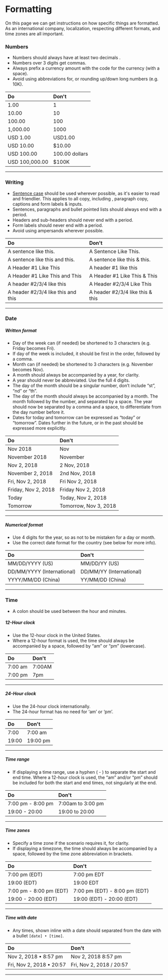 # Formatting

On this page we can get instructions on how specific things are formatted. As an international company, localization, respecting different formats, and time zones are all important.

### Numbers

* Numbers should always have at least two decimals .
* Numbers over 3 digits get commas.
* Always prefix a currency amount with the code for the currency \(with a space\).
* Avoid using abbreviations for, or rounding up/down long numbers \(e.g. 10K\).

| Do | Don't |
| :--- | :--- |
| 1.00 | 1 |
| 10.00 | 10 |
| 100.00 | 100 |
| 1,000.00 | 1000 |
| USD 1.00 | USD1.00 |
| USD 10.00 | $10.00 |
| USD 100.00 | 100.00 dollars |
| USD 100,000.00 | $100K |

---

### Writing

* [Sentence case](https://en.wikipedia.org/wiki/Letter_case#Sentence_case) should be used wherever possible, as it's easier to read and friendlier. This applies to all copy, including , paragraph copy, captions and form labels & inputs.
* Sentences, paragraphs and bullet pointed lists should always end with a period.
* Headers and sub-headers should never end with a period.
* Form labels should never end with a period.
* Avoid using ampersands wherever possible.

| Do | Don't |
| :--- | :--- |
| A sentence like this. | A Sentence Like This. |
| A sentence like this and this. | A sentence like this & this. |
| A Header \#1 Like This | A header \#1 like this |
| A Header \#1 Like This and This | A Header \#1 Like This & This |
| A header \#2/3/4 like this | A Header \#2/3/4 Like This |
| A header \#2/3/4 like this and this | A header \#2/3/4 like this & this |

---

### Date

##### Written format

* Day of the week can \(if needed\) be shortened to 3 characters \(e.g. Friday becomes Fri\).
* If day of the week is included, it should be first in the order, followed by a comma.
* Month can \(if needed\) be shortened to 3 characters \(e.g. November becomes Nov\).
* A month should always be accompanied by a year, for clarity.
* A year should never be abbreviated. Use the full 4 digits.
* The day of the month should be a singular number, don’t include “st”, “nd” or “th”.
* The day of the month should always be accompanied by a month. The month followed by the number, and separated by a space. The year should now be separated by a comma and a space, to differentiate from the day number before it.
* Dates for today and tomorrow can be expressed as “today” or “tomorrow”. Dates further in the future, or in the past should be expressed more explicitly.

| Do | Don't |
| :--- | :--- |
| Nov 2018 | Nov |
| November 2018 | November |
| Nov 2, 2018 | 2 Nov, 2018 |
| November 2, 2018 | 2nd Nov, 2018 |
| Fri, Nov 2, 2018 | Fri Nov 2, 2018 |
| Friday, Nov 2, 2018 | Friday Nov 2, 2018 |
| Today | Today, Nov 2, 2018 |
| Tomorrow | Tomorrow, Nov 3, 2018 |

---

##### Numerical format

* Use 4 digits for the year, so as not to be mistaken for a day or month.
* Use the correct date format for the country \(see below for more info\).

| Do | Don't |
| :--- | :--- |
| MM/DD/YYYY \(US\) | MM/DD/YY \(US\) |
| DD/MM/YYYY \(International\) | DD/MM/YY \(International\) |
| YYYY/MM/DD \(China\) | YY/MM/DD \(China\) |

---

### Time

* A colon should be used between the hour and minutes.

##### 12-Hour clock

* Use the 12-hour clock in the United States.
* Where a 12-hour format is used, the time should always be accompanied by a space, followed by “am” or “pm” \(lowercase\).

| Do | Don't |
| :--- | :--- |
| 7:00 am | 7:00AM |
| 7:00 pm | 7pm |

---

##### 24-Hour clock

* Use the 24-hour clock internationally.
* The 24-hour format has no need for ‘am’ or ‘pm’.

| Do | Don't |
| :--- | :--- |
| 7:00 | 7:00 am |
| 19:00 | 19:00 pm |

---

##### Time range

* If displaying a time range, use a hyphen \( - \) to separate the start and end time. Where a 12-hour clock is used, the “am” and/or “pm” should be included for both the start and end times, not singularly at the end.

| Do | Don't |
| :--- | :--- |
| 7:00 pm - 8:00 pm | 7:00am to 3:00 pm |
| 19:00 - 20:00 | 19:00 to 20:00 |

---

##### Time zones

* Specify a time zone if the scenario requires it, for clarity.
* If displaying a timezone, the time should always be accompanied by a space, followed by the time zone abbreviation in brackets.

| Do | Don't |
| :--- | :--- |
| 7:00 pm \(EDT\) | 7:00 pm EDT |
| 19:00 \(EDT\) | 19:00 EDT |
| 7:00 pm - 8:00 pm \(EDT\) | 7:00 pm \(EDT\) - 8:00 pm \(EDT\) |
| 19:00 - 20:00 \(EDT\) | 19:00 \(EDT\) - 20:00 \(EDT\) |

---

##### Time with date

* Any times, shown inline with a date should separated from the date with a bullet `[date] • [time]`.

| Do | Don't |
| :--- | :--- |
| Nov 2, 2018 • 8:57 pm | Nov 2, 2018 8:57 pm |
| Fri, Nov 2, 2018 • 20:57 | Fri, Nov 2, 2018 / 20:57 |

---



